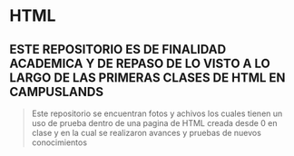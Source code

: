 # HTML 

## ESTE REPOSITORIO ES DE FINALIDAD ACADEMICA Y DE REPASO DE LO VISTO A LO LARGO DE LAS PRIMERAS CLASES DE HTML EN CAMPUSLANDS

>Este repositorio se encuentran fotos y achivos los cuales tienen un uso de prueba dentro de una pagina de HTML creada desde 0 en clase y en la cual se realizaron avances y pruebas de nuevos conocimientos

 
